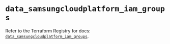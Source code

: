 # `data_samsungcloudplatform_iam_groups`

Refer to the Terraform Registry for docs: [`data_samsungcloudplatform_iam_groups`](https://registry.terraform.io/providers/samsungsdscloud/samsungcloudplatform/3.13.0/docs/data-sources/iam_groups).
